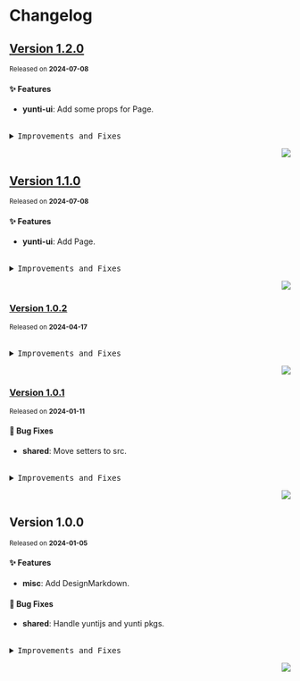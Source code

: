 <a name="readme-top"></a>

# Changelog

## [Version 1.2.0](https://github.com/yuntijs/lowcode-materials/compare/@yuntijs/lowcode-materials-shared@1.1.0...@yuntijs/lowcode-materials-shared@1.2.0)

<sup>Released on **2024-07-08**</sup>

#### ✨ Features

- **yunti-ui**: Add some props for Page.

<br/>

<details>
<summary><kbd>Improvements and Fixes</kbd></summary>

#### What's improved

- **yunti-ui**: Add some props for Page ([8bda982](https://github.com/yuntijs/lowcode-materials/commit/8bda982))

</details>

<div align="right">

[![](https://img.shields.io/badge/-BACK_TO_TOP-151515?style=flat-square)](#readme-top)

</div>

## [Version 1.1.0](https://github.com/yuntijs/lowcode-materials/compare/@yuntijs/lowcode-materials-shared@1.0.2...@yuntijs/lowcode-materials-shared@1.1.0)

<sup>Released on **2024-07-08**</sup>

#### ✨ Features

- **yunti-ui**: Add Page.

<br/>

<details>
<summary><kbd>Improvements and Fixes</kbd></summary>

#### What's improved

- **yunti-ui**: Add Page ([74738ad](https://github.com/yuntijs/lowcode-materials/commit/74738ad))

</details>

<div align="right">

[![](https://img.shields.io/badge/-BACK_TO_TOP-151515?style=flat-square)](#readme-top)

</div>

### [Version 1.0.2](https://github.com/yuntijs/lowcode-materials/compare/@yuntijs/lowcode-materials-shared@1.0.1...@yuntijs/lowcode-materials-shared@1.0.2)

<sup>Released on **2024-04-17**</sup>

<br/>

<details>
<summary><kbd>Improvements and Fixes</kbd></summary>

</details>

<div align="right">

[![](https://img.shields.io/badge/-BACK_TO_TOP-151515?style=flat-square)](#readme-top)

</div>

### [Version 1.0.1](https://github.com/yuntijs/lowcode-materials/compare/@yuntijs/lowcode-materials-shared@1.0.0...@yuntijs/lowcode-materials-shared@1.0.1)

<sup>Released on **2024-01-11**</sup>

#### 🐛 Bug Fixes

- **shared**: Move setters to src.

<br/>

<details>
<summary><kbd>Improvements and Fixes</kbd></summary>

#### What's fixed

- **shared**: Move setters to src ([3b504af](https://github.com/yuntijs/lowcode-materials/commit/3b504af))

</details>

<div align="right">

[![](https://img.shields.io/badge/-BACK_TO_TOP-151515?style=flat-square)](#readme-top)

</div>

## Version 1.0.0

<sup>Released on **2024-01-05**</sup>

#### ✨ Features

- **misc**: Add DesignMarkdown.

#### 🐛 Bug Fixes

- **shared**: Handle yuntijs and yunti pkgs.

<br/>

<details>
<summary><kbd>Improvements and Fixes</kbd></summary>

#### What's improved

- **misc**: Add DesignMarkdown ([d604a37](https://github.com/yuntijs/lowcode-materials/commit/d604a37))

#### What's fixed

- **shared**: Handle yuntijs and yunti pkgs ([0dce63a](https://github.com/yuntijs/lowcode-materials/commit/0dce63a))

</details>

<div align="right">

[![](https://img.shields.io/badge/-BACK_TO_TOP-151515?style=flat-square)](#readme-top)

</div>
